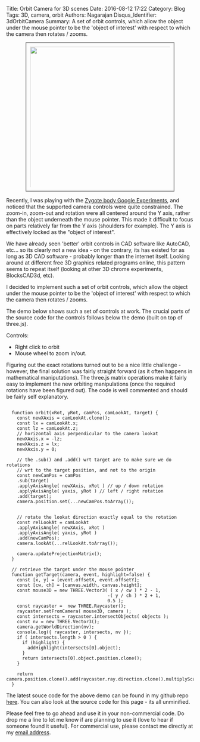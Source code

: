 Title: Orbit Camera for 3D scenes
Date: 2016-08-12 17:22
Category: Blog
Tags: 3D, camera, orbit
Authors: Nagarajan
Disqus_Identifier: 3dOrbitCamera
Summary: A set of orbit controls, which allow the object under the mouse pointer to be the 'object of interest' with respect to which the camera then rotates / zooms. <div style="display: flex; justify-content: center; margin-bottom: 15px"><img style="width: 400px; border: 2px solid gray; padding: 10px; box-sizing: border-box" src="/images/Orbit camera screenshot.webp" /></div>

Recently, I was playing with the [Zygote body Google Experiments](https://experiments.withgoogle.com/body-browser), and noticed that the supported camera controls were quite constrained. The zoom-in, zoom-out and rotation were all centered around the Y axis, rather than the object underneath the mouse pointer. This made it difficult to focus on parts relatively far from the Y axis (shoulders for example). The Y axis is effectively locked as the "object of interest".

We have already seen 'better' orbit controls in CAD software like AutoCAD, etc... so its clearly not a new idea - on the contrary, its has existed for as long as 3D CAD software - probably longer than the internet itself. Looking around at different free 3D graphics related programs online, this pattern seems to repeat itself (looking at other 3D chrome experiments, BlocksCAD3d, etc).

I decided to implement such a set of orbit controls, which allow the object under the mouse pointer to be the 'object of interest' with respect to which the camera then rotates / zooms.

The demo below shows such a set of controls at work. The crucial parts of the source code for the controls follows below the demo (built on top of three.js).

Controls:

- Right click to orbit
- Mouse wheel to zoom in/out.

<div class='3dSceneContainer'>
    <canvas id="playground" style="width: 800px; height 600px; display: block"></canvas>
</div>

Figuring out the exact rotations turned out to be a nice little challenge - however, the final solution was fairly straight forward (as it often happens in mathematical maniputations). The three.js matrix operations make it fairly easy to implement the new orbiting manipulations (once the required rotations have been figured out). The code is well commented and should be fairly self explanatory.

```

  function orbit(xRot, yRot, camPos, camLookAt, target) {
    const newXAxis = camLookAt.clone();
    const lx = camLookAt.x;
    const lz = camLookAt.z;
    // horizontal axis perpendicular to the camera lookat
    newXAxis.x = -lz;
    newXAxis.z = lx;
    newXAxis.y = 0;

    // the .sub() and .add() wrt target are to make sure we do rotations
    // wrt to the target position, and not to the origin
    const newCamPos = camPos
    .sub(target)
    .applyAxisAngle( newXAxis, xRot ) // up / down rotation
    .applyAxisAngle( yaxis, yRot ) // left / right rotation
    .add(target);
    camera.position.set(...newCamPos.toArray());


    // rotate the lookat direction exactly equal to the rotation
    const relLookAt = camLookAt
    .applyAxisAngle( newXAxis, xRot )
    .applyAxisAngle( yaxis, yRot )
    .add(newCamPos);
    camera.lookAt(...relLookAt.toArray());

    camera.updateProjectionMatrix();
  }

  // retrieve the target under the mouse pointer
  function getTarget(camera, event, highlight=false) {
    const [x, y] = [event.offsetX, event.offsetY];
    const [cw, ch] = [canvas.width, canvas.height];
    const mouse3D = new THREE.Vector3( ( x / cw ) * 2 - 1,
                                      -( y / ch ) * 2 + 1,
                                      0.5 );
    const raycaster =  new THREE.Raycaster();
    raycaster.setFromCamera( mouse3D, camera );
    const intersects = raycaster.intersectObjects( objects );
    const nv = new THREE.Vector3();
    camera.getWorldDirection(nv);
    console.log({ raycaster, intersects, nv });
    if ( intersects.length > 0 ) {
      if (highlight) {
        addHighlight(intersects[0].object);
      }
      return intersects[0].object.position.clone();
    }

    return camera.position.clone().add(raycaster.ray.direction.clone().multiplyScalar(300));
  }

```

The latest souce code for the above demo can be found in my github repo [here](https://github.com/nagarajan/motleytechpy3/blob/master/content/js/orbit-camera/controls.js). You can also look at the source code for this page - its all unminified.

Please feel free to go ahead and use it in your non-commercial code. Do drop me a line to let me know if are planning to use it (love to hear if someone found it useful). For commercial use, please contact me directly at my [email address](mailto:nag.rajan@gmail.com).

<link rel="stylesheet" href="/css/orbit-camera/app.css">
<script src="https://cdnjs.cloudflare.com/ajax/libs/three.js/110/three.min.js"></script>
<script src="/js/orbit-camera/controls.js"></script>
